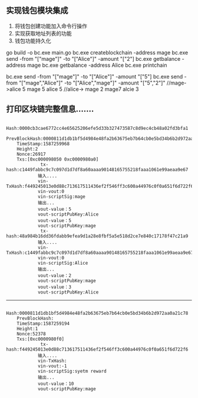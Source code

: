 ## 实现钱包模块集成
1. 将钱包创建功能加入命令行操作
2. 实现获取地址列表的功能
3. 钱包功能持久化












go build -o bc.exe main.go
bc.exe createblockchain -address mage 
bc.exe send -from "[\"mage\"]" -to "[\"Alice\"]" -amount "[\"2\"]
bc.exe getbalance -address mage 
bc.exe getbalance -address Alice
bc.exe printchain 



bc.exe send -from "[\"mage\"]" -to "[\"Alice\"]" -amount "[\"5\"]
bc.exe send -from "[\"mage\",\"Alice\"]" -to "[\"Alice\",\"mage\"]" -amount "[\"5\",\"2\"]"
//mage->alice 5 mage 5 alice 5
//alice-> mage 2 mage7 alcie 3


打印区块链完整信息.......
-----------------------------------
        Hash:0000cb3cae6772cc4e65625206efe5d33b327473587c8d9ec4cb48a02fd3bfa1
        PrevBlockHash:0000811d1db1bf5d4984e48fa2b63675eb7b64cb0e5bd34b6b2d972aa0a21c78
        TimeStamp:1587259968
        Height:2
        Nonce:26917
        Txs:[0xc000098050 0xc0000980a0]
                 tx-hash:c1449fabbc9c7c097d1d7df8a60aaaa90148165755218faaa1061e99aeaa9e67
                输入....
                vin-TxHash:f449245013e0d88c713617511436ef2f546ff3c600a44976c0f0a651f6d722f6
                vin-vout:0
                vin-scriptSig:mage
                输出...
                vout-value：5
                vout-scriptPubKey:Alice
                vout-value：5
                vout-scriptPubKey:mage
                 tx-hash:48a984b16dd36fdabb9efea9d1a28e8fbf5a5e518d2ce7e840c17178f47c21a9
                输入....
                vin-TxHash:c1449fabbc9c7c097d1d7df8a60aaaa90148165755218faaa1061e99aeaa9e67
                vin-vout:0
                vin-scriptSig:Alice
                输出...
                vout-value：2
                vout-scriptPubKey:mage
                vout-value：3
                vout-scriptPubKey:Alice
-----------------------------------
        Hash:0000811d1db1bf5d4984e48fa2b63675eb7b64cb0e5bd34b6b2d972aa0a21c78
        PrevBlockHash:
        TimeStamp:1587259194
        Height:1
        Nonce:52378
        Txs:[0xc0000980f0]
                 tx-hash:f449245013e0d88c713617511436ef2f546ff3c600a44976c0f0a651f6d722f6
                输入....
                vin-TxHash:
                vin-vout:-1
                vin-scriptSig:syetm reward
                输出...
                vout-value：10
                vout-scriptPubKey:mage

